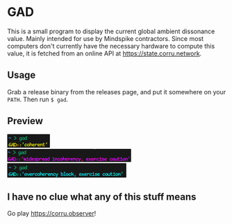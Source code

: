 # GAD
This is a small program to display the current global ambient dissonance value. Mainly intended for use by
Mindspike contractors. Since most computers don't currently have the necessary hardware to compute this value, it is
fetched from an online API at https://state.corru.network.

## Usage
Grab a release binary from the releases page, and put it somewhere on your `PATH`. Then run `$ gad`.

## Preview
![](assets/coherent.png)\
![](assets/incoherent.png)\
![](assets/overcoherent.png)

## I have no clue what any of this stuff means
Go play https://corru.observer!
